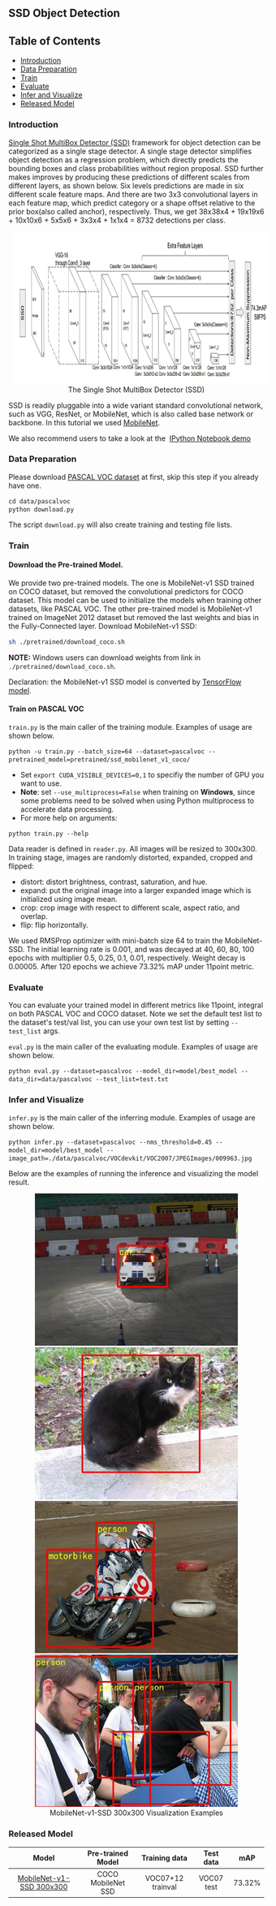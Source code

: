 ## SSD Object Detection

## Table of Contents
- [Introduction](#introduction)
- [Data Preparation](#data-preparation)
- [Train](#train)
- [Evaluate](#evaluate)
- [Infer and Visualize](#infer-and-visualize)
- [Released Model](#released-model)

### Introduction

[Single Shot MultiBox Detector (SSD)](https://arxiv.org/abs/1512.02325) framework for object detection can be categorized as a single stage detector. A single stage detector simplifies object detection as a regression problem, which directly predicts the bounding boxes and class probabilities without region proposal. SSD further makes improves by producing these predictions of different scales from different layers, as shown below. Six levels predictions are made in six different scale feature maps. And there are two 3x3 convolutional layers in each feature map, which predict category or a shape offset relative to the prior box(also called anchor), respectively. Thus, we get 38x38x4 + 19x19x6 + 10x10x6 + 5x5x6 + 3x3x4 + 1x1x4 = 8732 detections per class.
<p align="center">
<img src="images/SSD_paper_figure.jpg" height=300 width=900 hspace='10'/> <br />
The Single Shot MultiBox Detector (SSD)
</p>

SSD is readily pluggable into a wide variant standard convolutional network, such as VGG, ResNet, or MobileNet, which is also called base network or backbone. In this tutorial we used [MobileNet](https://arxiv.org/abs/1704.04861).

We also recommend users to take a look at the  [IPython Notebook demo](https://aistudio.baidu.com/aistudio/projectDetail/122276)

### Data Preparation

Please download [PASCAL VOC dataset](http://host.robots.ox.ac.uk/pascal/VOC/) at first, skip this step if you already have one.

```
cd data/pascalvoc
python download.py
```

The script `download.py` will also create training and testing file lists.

### Train

#### Download the Pre-trained Model.

We provide two pre-trained models. The one is MobileNet-v1 SSD trained on COCO dataset, but removed the convolutional predictors for COCO dataset. This model can be used to initialize the models when training other datasets, like PASCAL VOC. The other pre-trained model is MobileNet-v1 trained on ImageNet 2012 dataset but removed the last weights and bias in the Fully-Connected layer. Download MobileNet-v1 SSD:

```bash
sh ./pretrained/download_coco.sh
```

**NOTE:** Windows users can download weights from link in `./pretrained/download_coco.sh`.

Declaration: the MobileNet-v1 SSD model is converted by [TensorFlow model](https://github.com/tensorflow/models/blob/f87a58cd96d45de73c9a8330a06b2ab56749a7fa/research/object_detection/g3doc/detection_model_zoo.md).


#### Train on PASCAL VOC

`train.py` is the main caller of the training module. Examples of usage are shown below.
  ```
  python -u train.py --batch_size=64 --dataset=pascalvoc --pretrained_model=pretrained/ssd_mobilenet_v1_coco/
  ```
   - Set ```export CUDA_VISIBLE_DEVICES=0,1``` to specifiy the number of GPU you want to use.
   - **Note**: set `--use_multiprocess=False` when training on **Windows**, since some problems need to be solved when using Python multiprocess to accelerate data processing.
   - For more help on arguments:

  ```
  python train.py --help
  ```

Data reader is defined in `reader.py`. All images will be resized to 300x300. In training stage, images are randomly distorted, expanded, cropped and flipped:
   - distort: distort brightness, contrast, saturation, and hue.
   - expand: put the original image into a larger expanded image which is initialized using image mean.
   - crop: crop image with respect to different scale, aspect ratio, and overlap.
   - flip: flip horizontally.

We used RMSProp optimizer with mini-batch size 64 to train the MobileNet-SSD. The initial learning rate is 0.001, and was decayed at 40, 60, 80, 100 epochs with multiplier 0.5, 0.25, 0.1, 0.01, respectively. Weight decay is 0.00005. After 120 epochs we achieve 73.32% mAP under 11point metric.

### Evaluate

You can evaluate your trained model in different metrics like 11point, integral on both PASCAL VOC and COCO dataset. Note we set the default test list to the dataset's test/val list, you can use your own test list by setting ```--test_list``` args.

`eval.py` is the main caller of the evaluating module. Examples of usage are shown below.
```
python eval.py --dataset=pascalvoc --model_dir=model/best_model --data_dir=data/pascalvoc --test_list=test.txt
```

### Infer and Visualize
`infer.py` is the main caller of the inferring module. Examples of usage are shown below.
```
python infer.py --dataset=pascalvoc --nms_threshold=0.45 --model_dir=model/best_model --image_path=./data/pascalvoc/VOCdevkit/VOC2007/JPEGImages/009963.jpg
```
Below are the examples of running the inference and visualizing the model result.
<p align="center">
<img src="images/009943.jpg" height=300 width=400 hspace='10'/>
<img src="images/009956.jpg" height=300 width=400 hspace='10'/>
<img src="images/009960.jpg" height=300 width=400 hspace='10'/>
<img src="images/009962.jpg" height=300 width=400 hspace='10'/> <br />
MobileNet-v1-SSD 300x300 Visualization Examples
</p>


### Released Model


| Model                    | Pre-trained Model  | Training data    | Test data    | mAP |
|:------------------------:|:------------------:|:----------------:|:------------:|:----:|
|[MobileNet-v1-SSD 300x300](http://paddlemodels.bj.bcebos.com/ssd_mobilenet_v1_pascalvoc.tar.gz) | COCO MobileNet SSD | VOC07+12 trainval| VOC07 test   | 73.32%  |
